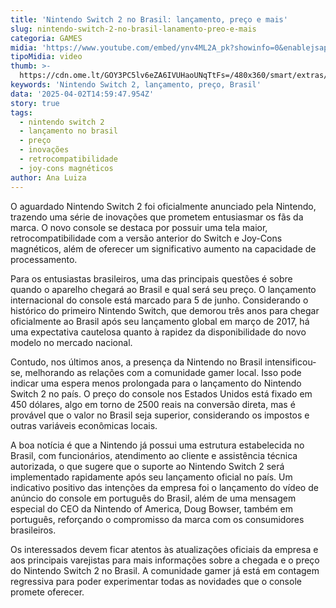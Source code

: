 ```yaml
---
title: 'Nintendo Switch 2 no Brasil: lançamento, preço e mais'
slug: nintendo-switch-2-no-brasil-lanamento-preo-e-mais
categoria: GAMES
midia: 'https://www.youtube.com/embed/ynv4ML2A_pk?showinfo=0&enablejsapi=1'
tipoMidia: video
thumb: >-
  https://cdn.ome.lt/GOY3PC5lv6eZA6IVUHaoUNqTtFs=/480x360/smart/extras/conteudos/00_4ogJLso.jpg
keywords: 'Nintendo Switch 2, lançamento, preço, Brasil'
data: '2025-04-02T14:59:47.954Z'
story: true
tags:
  - nintendo switch 2
  - lançamento no brasil
  - preço
  - inovações
  - retrocompatibilidade
  - joy-cons magnéticos
author: Ana Luiza
---
```


O aguardado Nintendo Switch 2 foi oficialmente anunciado pela Nintendo, trazendo uma série de inovações que prometem entusiasmar os fãs da marca. O novo console se destaca por possuir uma tela maior, retrocompatibilidade com a versão anterior do Switch e Joy-Cons magnéticos, além de oferecer um significativo aumento na capacidade de processamento.

Para os entusiastas brasileiros, uma das principais questões é sobre quando o aparelho chegará ao Brasil e qual será seu preço. O lançamento internacional do console está marcado para 5 de junho. Considerando o histórico do primeiro Nintendo Switch, que demorou três anos para chegar oficialmente ao Brasil após seu lançamento global em março de 2017, há uma expectativa cautelosa quanto à rapidez da disponibilidade do novo modelo no mercado nacional.

Contudo, nos últimos anos, a presença da Nintendo no Brasil intensificou-se, melhorando as relações com a comunidade gamer local. Isso pode indicar uma espera menos prolongada para o lançamento do Nintendo Switch 2 no país. O preço do console nos Estados Unidos está fixado em 450 dólares, algo em torno de 2500 reais na conversão direta, mas é provável que o valor no Brasil seja superior, considerando os impostos e outras variáveis econômicas locais.

A boa notícia é que a Nintendo já possui uma estrutura estabelecida no Brasil, com funcionários, atendimento ao cliente e assistência técnica autorizada, o que sugere que o suporte ao Nintendo Switch 2 será implementado rapidamente após seu lançamento oficial no país. Um indicativo positivo das intenções da empresa foi o lançamento do vídeo de anúncio do console em português do Brasil, além de uma mensagem especial do CEO da Nintendo of America, Doug Bowser, também em português, reforçando o compromisso da marca com os consumidores brasileiros.

Os interessados devem ficar atentos às atualizações oficiais da empresa e aos principais varejistas para mais informações sobre a chegada e o preço do Nintendo Switch 2 no Brasil. A comunidade gamer já está em contagem regressiva para poder experimentar todas as novidades que o console promete oferecer.
